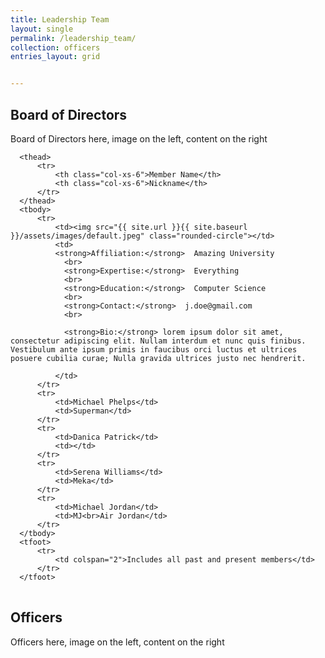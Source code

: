```yaml
---
title: Leadership Team
layout: single
permalink: /leadership_team/
collection: officers
entries_layout: grid


---
```

## Board of Directors
Board of Directors here, image on the left, content on the right
<table class="table table-bordered table-striped table-hover table-condensed">
                    
      <thead>
          <tr>
              <th class="col-xs-6">Member Name</th>
              <th class="col-xs-6">Nickname</th>
          </tr>
      </thead>
      <tbody>
          <tr>
              <td><img src="{{ site.url }}{{ site.baseurl }}/assets/images/default.jpeg" class="rounded-circle"></td>
              <td>
              <strong>Affiliation:</strong>  Amazing University
                <br>
                <strong>Expertise:</strong>  Everything
                <br>
                <strong>Education:</strong>  Computer Science
                <br>
                <strong>Contact:</strong>  j.doe@gmail.com
                <br>

                <strong>Bio:</strong> lorem ipsum dolor sit amet, consectetur adipiscing elit. Nullam interdum et nunc quis finibus. Vestibulum ante ipsum primis in faucibus orci luctus et ultrices posuere cubilia curae; Nulla gravida ultrices justo nec hendrerit.
              
              </td>
          </tr>
          <tr>
              <td>Michael Phelps</td>
              <td>Superman</td>
          </tr>
          <tr>
              <td>Danica Patrick</td>
              <td></td>
          </tr>
          <tr>
              <td>Serena Williams</td>
              <td>Meka</td>
          </tr>
          <tr>
              <td>Michael Jordan</td>
              <td>MJ<br>Air Jordan</td>
          </tr>
      </tbody>
      <tfoot>
          <tr>
              <td colspan="2">Includes all past and present members</td>
          </tr>
      </tfoot>
  </table>

## Officers
Officers here, image on the left, content on the right
